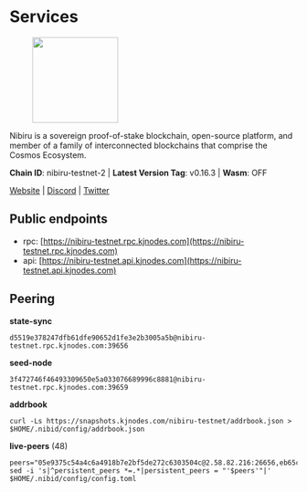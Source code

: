 # Services

<figure><img src="https://raw.githubusercontent.com/kj89/testnet_manuals/main/pingpub/logos/nibiru.png" width="150" alt=""><figcaption></figcaption></figure>

Nibiru is a sovereign proof-of-stake blockchain, open-source platform,  and member of a family of interconnected blockchains that comprise the Cosmos Ecosystem.

**Chain ID**: nibiru-testnet-2 | **Latest Version Tag**: v0.16.3 | **Wasm**: OFF

[Website](https://nibiru.fi) | [Discord](https://discord.gg/nibiru) | [Twitter](https://twitter.com/NibiruChain)


## Public endpoints

* rpc: [https://nibiru-testnet.rpc.kjnodes.com](https://nibiru-testnet.rpc.kjnodes.com)
* api: [https://nibiru-testnet.api.kjnodes.com](https://nibiru-testnet.api.kjnodes.com)

## Peering

**state-sync**

```
d5519e378247dfb61dfe90652d1fe3e2b3005a5b@nibiru-testnet.rpc.kjnodes.com:39656
```

**seed-node**

```
3f472746f46493309650e5a033076689996c8881@nibiru-testnet.rpc.kjnodes.com:39659
```

**addrbook**
```
curl -Ls https://snapshots.kjnodes.com/nibiru-testnet/addrbook.json > $HOME/.nibid/config/addrbook.json
```

**live-peers** (48)
```
peers="05e9375c54a4c6a4918b7e2bf5de272c6303504c@2.58.82.216:26656,eb65c95ea745d1cb5f66e2fda5d5e1029f4dc43d@5.161.43.109:26656,794f2f7e5bb4e9b1e7e752c3d7df76a8db824151@65.109.30.12:61756,e55d8746ad30e0d11ebe0aa3792c46713375edcc@135.181.2.104:26656,756a7ac7c297a6b0c5015501ad7ad484867c8c96@213.246.39.53:26656,a575313137ddc0dae09fc79ad5558f2ca25867af@199.175.98.114:26656,9ca622adcf1ef0e7348551d4f79268f706cd3a88@65.108.195.235:36656,3939da5da8d8a31e6af2cb6d7bdcb222ff2487eb@65.109.14.69:39656,53ae831e666f8715eb9cfd7dc9c938bae09c0f18@81.0.220.27:26656,a9ffe9b89760d1c335d4550907d47b568c3d3332@206.189.23.6:26656,8fd1ceb4bb0ee932025bfdc96e04b87c3a084827@185.135.137.212:26656,fe95705d3de436dcef390c5ed7cd44d500c32738@185.135.137.254:26656,f6faf790692615e409621b8fbcc0d355d08b60ed@65.108.250.226:26656,014251f5fe14553c8f1ff9ba66a60ced25625b01@167.86.79.248:26656,f5dcecad06399db3658bfadc2e3d2e8533305d13@135.125.214.61:26656,f4f2fca794b8f3bdc2b1e23b34295bc12de72918@95.111.238.216:26656,3e7cbc9ba14ccdf1f98e241499b040ef4b5ff177@45.67.231.198:26656,1441c68cd1d3239bbad357390e4e6b604ba0a0c3@23.88.100.117:26656,cb46f6c4a90e64c5a5f26a6b9a88c71fd14737d7@185.194.216.223:26656,9fb8b0428e9faad14d94c70669e891d807eb7b43@185.250.37.153:26656,3b53fcc0bf347f1c93d15edd7f5d51cf44ee311f@185.135.137.228:26656,09a37e87b91412050ffcb781737eebaee75cc081@154.12.234.63:26656,c01c521b2c442c33e6602f4c5ee0d78f163ead1f@84.54.23.201:26656,5793f9436479e865a84237cca8581f994a048868@193.203.15.74:26656,67069a6216db2c71b9c05af0e3d2a4b094beb2a6@84.46.246.51:26656,97272c84782db97adfef1a622c685c677c2dd9d2@161.97.160.193:26656,8cb06aeca01fcf5e5338dea404eb37d05369b8dc@185.185.80.21:26656,8184a5fff56fe1f79788d4ac90fc72902ac8c1d8@84.46.249.75:26656,32c587c3d9329e6c13c5cd7797eb46b30b628bca@167.235.231.20:26656,928d9540016dffe377a7f874da4f7635b605df28@75.119.139.141:26656,71cdf4bdd1852dfaf3f4aa1a8295ade52d7c426d@185.135.137.237:26656,7f59374d505784fa6126fbd3bb403bd115b1bfcf@75.119.133.1:26656,382ae7d147e493a52b9a3bc9bff5fa4d09f9e13c@141.95.102.233:39656,f0fc550ade0f29b8ae91e9a8b45aec0b9fd81c7e@185.135.137.211:26656,bc397221e442d415388403b4e56a8ad15dfbedbc@142.132.152.46:35656,938b6dcc45f3ea4283f92e0b9ded55d2dd7400c2@149.102.143.231:26656,224c85918ea98d62daab63ba9eceab195b676760@144.91.71.1:26656,93137cb574b5d6bd6fdb60e6c8164a08c1516081@209.126.8.192:26656,d1ddbb1e024a050c5110720fa4a9cde5a4907bac@216.128.145.193:26656,fb5b3e6f22e392a30712b68609019440361571f4@185.135.137.217:26656,b4ea505228b1ebf9fec2d54ef6c55450e9647a5b@88.210.14.133:26656,ae5ce9c56a177c21dff9ba4edf696bee83899fae@176.57.150.184:26656,c101b872586f96f0879143651471bafdff611aa5@167.86.112.234:26656,e28a97dd0c82a5281fd29c4f791afb45ac3f5e9e@84.46.249.85:26656,5c2a752c9b1952dbed075c56c600c3a79b58c395@195.3.220.140:27046,b502caa5e8071c14179c562a328bb2a096f6b44a@141.94.139.233:30656,5a5f5745b9873a53c2844339ed5d7c2a22015169@185.219.142.187:26656,62f26443c930a02f3e166b9db4ecd37b65b042f2@49.12.8.255:26656"
sed -i 's|^persistent_peers *=.*|persistent_peers = "'$peers'"|' $HOME/.nibid/config/config.toml
```
